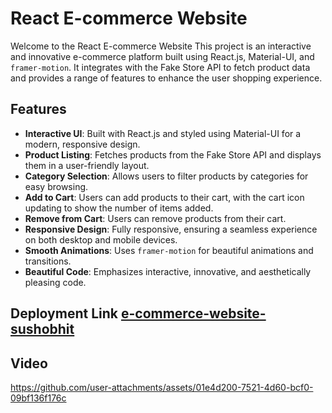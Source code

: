 # React E-commerce Website

Welcome to the React E-commerce Website  This project is an interactive and innovative e-commerce platform built using React.js, Material-UI, and `framer-motion`. It integrates with the Fake Store API to fetch product data and provides a range of features to enhance the user shopping experience.

## Features

- **Interactive UI**: Built with React.js and styled using Material-UI for a modern, responsive design.
- **Product Listing**: Fetches products from the Fake Store API and displays them in a user-friendly layout.
- **Category Selection**: Allows users to filter products by categories for easy browsing.
- **Add to Cart**: Users can add products to their cart, with the cart icon updating to show the number of items added.
- **Remove from Cart**: Users can remove products from their cart.
- **Responsive Design**: Fully responsive, ensuring a seamless experience on both desktop and mobile devices.
- **Smooth Animations**: Uses `framer-motion` for beautiful animations and transitions.
- **Beautiful Code**: Emphasizes interactive, innovative, and aesthetically pleasing code.


## Deployment Link [e-commerce-website-sushobhit](https://ecommerce-website-sushobhit.vercel.app/)


## Video 



https://github.com/user-attachments/assets/01e4d200-7521-4d60-bcf0-09bf136f176c

